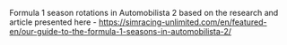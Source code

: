 Formula 1 season rotations in Automobilista 2 based on the research and article presented here - https://simracing-unlimited.com/en/featured-en/our-guide-to-the-formula-1-seasons-in-automobilista-2/